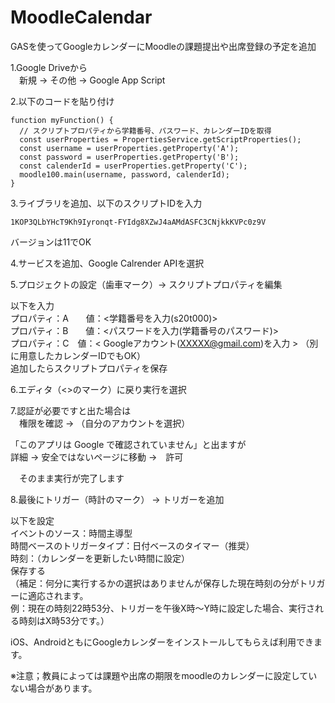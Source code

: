 # MoodleCalendar
GASを使ってGoogleカレンダーにMoodleの課題提出や出席登録の予定を追加

1.Google Driveから<br>
　新規 → その他 → Google App Script

2.以下のコードを貼り付け
```
function myFunction() {
  // スクリプトプロパティから学籍番号、パスワード、カレンダーIDを取得
  const userProperties = PropertiesService.getScriptProperties();
  const username = userProperties.getProperty('A');
  const password = userProperties.getProperty('B');
  const calenderId = userProperties.getProperty('C');
  moodle100.main(username, password, calenderId);
}
```

3.ライブラリを追加、以下のスクリプトIDを入力
```
1KOP3QLbYHcT9Kh9Iyronqt-FYIdg8XZwJ4aAMdASFC3CNjkkKVPc0z9V
```
バージョンは11でOK

4.サービスを追加、Google Calrender APIを選択

5.プロジェクトの設定（歯車マーク）→ スクリプトプロパティを編集

以下を入力<br>
プロパティ：A　　値：<学籍番号を入力(s20t000)><br>
プロパティ：B　　値：<パスワードを入力(学籍番号のパスワード)><br>
プロパティ：C　値：< Googleアカウント(XXXXX@gmail.com)を入力 > （別に用意したカレンダーIDでもOK）<br>
追加したらスクリプトプロパティを保存

6.エディタ（<>のマーク）に戻り実行を選択

7.認証が必要ですと出た場合は<br>
　権限を確認 → （自分のアカウントを選択）

「このアプリは Google で確認されていません」と出ますが<br>
   詳細 → 安全ではないページに移動 →　許可

　そのまま実行が完了します

8.最後にトリガー（時計のマーク） → トリガーを追加

以下を設定<br>
イベントのソース：時間主導型<br>
時間ベースのトリガータイプ：日付ベースのタイマー（推奨）<br>
時刻：（カレンダーを更新したい時間に設定）<br>
保存する<br>
（補足：何分に実行するかの選択はありませんが保存した現在時刻の分がトリガーに適応されます。<br>
例：現在の時刻22時53分、トリガーを午後X時～Y時に設定した場合、実行される時刻はX時53分です。）

iOS、AndroidともにGoogleカレンダーをインストールしてもらえば利用できます。

※注意；教員によっては課題や出席の期限をmoodleのカレンダーに設定していない場合があります。
